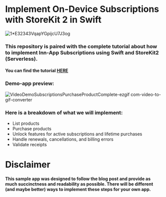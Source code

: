 
# Implement On-Device Subscriptions with StoreKit 2 in Swift

![1*E32343VqapYGpijcU7J3og](https://github.com/AisultanAskarov/storekit-2-demo-app/assets/36818367/6717409f-7a31-4bfc-996f-466a228dc391)

### This repository is paired with the complete tutorial about how to implement Inn-App Subscriptions using Swift and StoreKit2 (Serverless).

#### You can find the tutorial [HERE](https://medium.com/@aisultan.askarov/implement-inn-app-subscriptions-using-swift-and-storekit2-serverless-and-share-active-purchases-7d50f9ecdc09)

### Demo-app preview:
![VideoDemoSubscriptionsPurchaseProductComplete-ezgif com-video-to-gif-converter](https://github.com/AisultanAskarov/storekit-2-demo-app/assets/36818367/df20cee2-a78b-49a6-b01e-2ede66031a15)

### Here is a breakdown of what we will implement:

 - List products
 - Purchase products
 - Unlock features for active subscriptions and lifetime purchases
 - Handle renewals, cancellations, and billing errors
 - Validate receipts

# Disclaimer
#### This sample app was designed to follow the blog post and provide as much succinctness and readability as possible. There will be different (and maybe better) ways to implement these steps for your own app.
